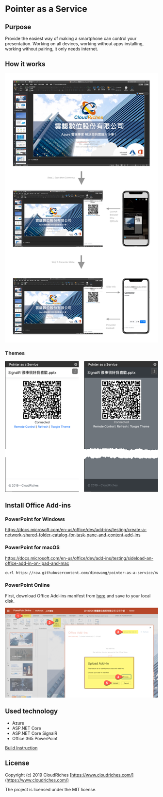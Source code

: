 # Pointer as a Service

## Purpose

Provide the easiest way of making a smartphone can control your presentation. Working on all devices, working without apps installing, working without pairing, it only needs internet.

## How it works

![Flow](./images/flow.jpg)

### Themes

![Host Themes](./images/host-themes.png)

## Install Office Add-ins

### PowerPoint for Windows

https://docs.microsoft.com/en-us/office/dev/add-ins/testing/create-a-network-shared-folder-catalog-for-task-pane-and-content-add-ins

### PowerPoint for macOS

https://docs.microsoft.com/en-us/office/dev/add-ins/testing/sideload-an-office-add-in-on-ipad-and-mac 

```bash
curl https://raw.githubusercontent.com/dinowang/pointer-as-a-service/master/manifest/pointer-as-a-service.xml -o ~/Library/Containers/com.microsoft.Powerpoint/Data/Documents/wef/pointer-as-a-service.xml
```

### PowerPoint Online

First, download Office Add-ins manifest from [here](https://raw.githubusercontent.com/dinowang/pointer-as-a-service/master/manifest/pointer-as-a-service.xml) and save to your local disk.

![Install Addins for PowerPoint Online](./images/powerpoint-online-install-addins.png)


## Used technology

- Azure
- ASP.NET Core
- ASP.NET Core SignalR
- Office 365 PowerPoint

[Build Instruction](source/README.md)

## License

Copyright (c) 2019 CloudRiches [https://www.cloudriches.com/](https://www.cloudriches.com/)

The project is licensed under the MIT license.